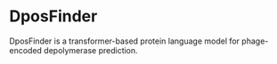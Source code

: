 # DposFinder

DposFinder is a transformer-based protein language model for phage-encoded depolymerase prediction.